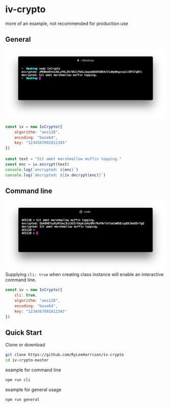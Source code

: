 # iv-crypto
more of an example, not recommended for production use

## General
![code](/screenshot.png?raw=true)

```js
const iv = new IvCrypto({
    algorithm: "aes128",
    encoding: "base64",
    key: "1234567891012345"
})

const text = "Sit amet marshmallow muffin topping."
const enc = iv.encrypt(text)
console.log(`encrypted: ${enc}`)
console.log(`decrypted: ${iv.decrypt(enc)}`)
```


## Command line
![code](/screenshot-cli.png?raw=true)
Supplying ``cli: true`` when creating class instance will enable an interactive command line.

```js
const iv = new IvCrypto({
    cli: true,
    algorithm: "aes128",
    encoding: "base64",
    key: "1234567891012345"
})
``` 

## Quick Start
Clone or download

```sh
git clone https://github.com/RyLeeHarrison/iv-crypto
cd iv-crypto-master
```
example for command line
```sh
npm run cli
```
example for general usage
```sh
npm run general
```

